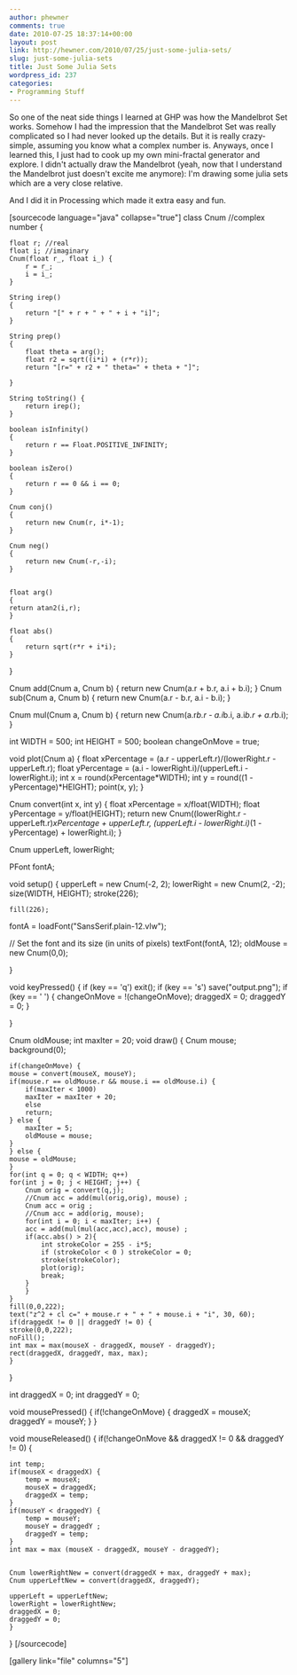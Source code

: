 ```yaml
---
author: phewner
comments: true
date: 2010-07-25 18:37:14+00:00
layout: post
link: http://hewner.com/2010/07/25/just-some-julia-sets/
slug: just-some-julia-sets
title: Just Some Julia Sets
wordpress_id: 237
categories:
- Programming Stuff
---
```


So one of the neat side things I learned at GHP was how the Mandelbrot Set works.  Somehow I had the impression that the Mandelbrot Set was really complicated so I had never looked up the details.  But it is really crazy-simple, assuming you know what a complex number is.  Anyways, once I learned this, I just had to cook up my own mini-fractal generator and explore.  I didn't actually draw the Mandelbrot (yeah, now that I understand the Mandelbrot just doesn't excite me anymore): I'm drawing some julia sets which are a very close relative.

And I did it in Processing which made it extra easy and fun.  

[sourcecode language="java" collapse="true"]
class Cnum //complex number
{

    float r; //real
    float i; //imaginary
    Cnum(float r_, float i_) {
        r = r_;
        i = i_;
    }

    String irep()
    {
        return "[" + r + " + " + i + "i]";
    }

    String prep()
    {
        float theta = arg();
        float r2 = sqrt((i*i) + (r*r));
        return "[r=" + r2 + " theta=" + theta + "]";

    }

    String toString() {
        return irep();
    }

    boolean isInfinity()
    {
        return r == Float.POSITIVE_INFINITY;
    }

    boolean isZero()
    {
        return r == 0 && i == 0;
    }

    Cnum conj() 
    {
        return new Cnum(r, i*-1);
    }

    Cnum neg()
    {
        return new Cnum(-r,-i);
    }


    float arg()
    {
	return atan2(i,r);
    }

    float abs()
    {
        return sqrt(r*r + i*i);
    }
} 	

Cnum add(Cnum a, Cnum b)
{
    return new Cnum(a.r + b.r, a.i + b.i);
}
Cnum sub(Cnum a, Cnum b)
{
    return new Cnum(a.r - b.r, a.i - b.i);
}

Cnum mul(Cnum a, Cnum b)
{
     return new Cnum(a.r*b.r - a.i*b.i, a.i*b.r + a.r*b.i);
}

int WIDTH = 500;
int HEIGHT = 500;
boolean changeOnMove = true;    


void plot(Cnum a)
{
    float xPercentage = (a.r - upperLeft.r)/(lowerRight.r - upperLeft.r);
    float yPercentage = (a.i - lowerRight.i)/(upperLeft.i - lowerRight.i);
    int x = round(xPercentage*WIDTH);
    int y = round((1 - yPercentage)*HEIGHT);
    point(x, y);
}

Cnum convert(int x, int y)
{
    float xPercentage = x/float(WIDTH);
    float yPercentage = y/float(HEIGHT);
    return new Cnum((lowerRight.r - upperLeft.r)*xPercentage + upperLeft.r,
		    (upperLeft.i - lowerRight.i)*(1 - yPercentage) + lowerRight.i);
}

Cnum upperLeft, lowerRight;


PFont fontA;

void setup() {
    upperLeft = new Cnum(-2, 2);
    lowerRight = new Cnum(2, -2);
    size(WIDTH, HEIGHT);
    stroke(226);

    fill(226);

  fontA = loadFont("SansSerif.plain-12.vlw");

  // Set the font and its size (in units of pixels)
  textFont(fontA, 12);
  oldMouse = new Cnum(0,0);

}
	    

void keyPressed() {
    if (key == 'q')
	exit();
    if (key == 's') 
	save("output.png");
    if (key == ' ') {
	changeOnMove = !(changeOnMove);
	draggedX = 0;
	draggedY = 0;
    }
	
}

Cnum oldMouse;
int maxIter = 20;
void draw() {
    Cnum mouse; 
    background(0);

    if(changeOnMove) {
	mouse = convert(mouseX, mouseY);
	if(mouse.r == oldMouse.r && mouse.i == oldMouse.i) {
	    if(maxIter < 1000)
		maxIter = maxIter + 20;
	    else 
		return;
	} else {
	    maxIter = 5;
	    oldMouse = mouse;
	}
    } else {
	mouse = oldMouse;
    }
    for(int q = 0; q < WIDTH; q++)
	for(int j = 0; j < HEIGHT; j++) {
	    Cnum orig = convert(q,j);
	    //Cnum acc = add(mul(orig,orig), mouse) ;
	    Cnum acc = orig ;
	    //Cnum acc = add(orig, mouse);
	    for(int i = 0; i < maxIter; i++) {
		acc = add(mul(mul(acc,acc),acc), mouse) ;
		if(acc.abs() > 2){
		    int strokeColor = 255 - i*5;
		    if (strokeColor < 0 ) strokeColor = 0;
		    stroke(strokeColor);		    
		    plot(orig);
		    break;
		} 
	    }
	}
    fill(0,0,222);		    
    text("z^2 + cl c=" + mouse.r + " + " + mouse.i + "i", 30, 60);
    if(draggedX != 0 || draggedY != 0) {
	stroke(0,0,222);
	noFill();
	int max = max(mouseX - draggedX, mouseY - draggedY);
	rect(draggedX, draggedY, max, max);
    }
 
}

int draggedX = 0;
int draggedY = 0;

void mousePressed() 
{
    if(!changeOnMove) {
	draggedX = mouseX;
	draggedY = mouseY;
    }
}

void mouseReleased()
{
    if(!changeOnMove && draggedX != 0 && draggedY != 0) {

	int temp;
	if(mouseX < draggedX) {
	    temp = mouseX;
	    mouseX = draggedX;
	    draggedX = temp;
	}
	if(mouseY < draggedY) {
	    temp = mouseY;
	    mouseY = draggedY ;
	    draggedY = temp;
	}
	int max = max (mouseX - draggedX, mouseY - draggedY);


	Cnum lowerRightNew = convert(draggedX + max, draggedY + max);
	Cnum upperLeftNew = convert(draggedX, draggedY);

	upperLeft = upperLeftNew;
	lowerRight = lowerRightNew;
	draggedX = 0;
	draggedY = 0;
    }

}
[/sourcecode]

[gallery link="file" columns="5"]
